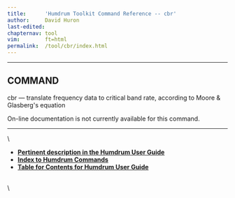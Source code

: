 ```yaml
---
title:		'Humdrum Toolkit Command Reference -- cbr'
author:		David Huron
last-edited:
chapternav:	tool
vim:		ft=html
permalink:	/tool/cbr/index.html
---
```


------------------------------------------------------------------------

## COMMAND ##

<span class="tool">cbr</span> &mdash; translate frequency data to critical band rate, according to
Moore & Glasberg's equation

On-line documentation is not currently available for this command.

------------------------------------------------------------------------

\

-   [**Pertinent description in the Humdrum User
    Guide**](../guide34.html#Interval_Vectors_Using_the_iv_Command)
-   [**Index to Humdrum Commands**](../commands.toc.html)
-   [**Table for Contents for Humdrum User Guide**](../guide.toc.html)

\
\
